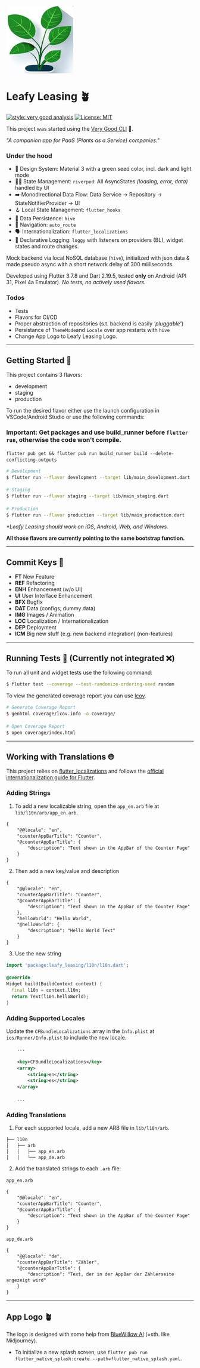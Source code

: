 <img src="./assets/logo.png" width=180 height="180"/>

# Leafy Leasing  🪴

[![style: very good analysis][very_good_analysis_badge]][very_good_analysis_link]
[![License: MIT][license_badge]][license_link]

This project was started using the [Very Good CLI][very_good_cli_link] 🤖.

_"A companion app for PaaS (_Plants as a Service_) companies."_

### Under the hood
* 💅  Design System: Material 3 with a green seed color, incl. dark  and light mode
* 🏄‍♂ ️State Management: `riverpod`: All AsyncStates _(loading, error, data)_ handled by UI
* ➡️ Monodirectional Data Flow: Data Service -> Repository -> StateNotifierProvider -> UI
* 🪝 Local State Management: `flutter_hooks`
* 🐝 Data Persistence: `hive`
* 🧭 Navigation: `auto_route`
* 🗣️ Internationalization: `flutter_localizations`
* 📄 Declarative Logging: `loggy` with listeners on providers (BL), widget states and route changes.

Mock backend via local NoSQL database (`hive`), initialized with json data & made pseudo async with a short network delay of 300 milliseconds.

Developed using Flutter 3.7.8 and Dart 2.19.5, tested **only** on Android (API 31, Pixel 4a Emulator).
_No tests, no actively used flavors._
### Todos
* Tests
* Flavors for CI/CD
* Proper abstraction of repositories (s.t. backend is easily _'pluggable'_)
* Persistance of `ThemeMode`and `Locale` over app restarts with `hive`
* Change App Logo to Leafy Leasing Logo.

---

## Getting Started 🚀

This project contains 3 flavors:

- development
- staging
- production

To run the desired flavor either use the launch configuration in VSCode/Android Studio or use the following commands:
### Important: Get packages and use build_runner before `flutter run`, otherwise the code won't compile.
`flutter pub get && flutter pub run build_runner build --delete-conflicting-outputs
`
```sh
# Development
$ flutter run --flavor development --target lib/main_development.dart

# Staging
$ flutter run --flavor staging --target lib/main_staging.dart

# Production
$ flutter run --flavor production --target lib/main_production.dart
```

_\*Leafy Leasing should work on iOS, Android, Web, and Windows._


**All those flavors are currently pointing to the same bootstrap function.** 

---
## Commit Keys 🔑

* **FT**  New Feature
* **REF**  Refactoring
* **ENH**  Enhancement (w/o UI)
* **UI**   User Interface Enhancement
* **BFX**  Bugfix
* **DAT**  Data (configs, dummy data)
* **IMG**  Images / Animation
* **LOC**  Localization / Internationalization
* **DEP**  Deployment
* **ICM**  Big new stuff (e.g. new backend integration) (non-features)

---
## Running Tests 🧪 (Currently not integrated ❌) 

To run all unit and widget tests use the following command:

```sh
$ flutter test --coverage --test-randomize-ordering-seed random
```

To view the generated coverage report you can use [lcov](https://github.com/linux-test-project/lcov).

```sh
# Generate Coverage Report
$ genhtml coverage/lcov.info -o coverage/

# Open Coverage Report
$ open coverage/index.html
```

---

## Working with Translations 🌐

This project relies on [flutter_localizations][flutter_localizations_link] and follows the [official internationalization guide for Flutter][internationalization_link].

### Adding Strings

1. To add a new localizable string, open the `app_en.arb` file at `lib/l10n/arb/app_en.arb`.

```arb
{
    "@@locale": "en",
    "counterAppBarTitle": "Counter",
    "@counterAppBarTitle": {
        "description": "Text shown in the AppBar of the Counter Page"
    }
}
```

2. Then add a new key/value and description

```arb
{
    "@@locale": "en",
    "counterAppBarTitle": "Counter",
    "@counterAppBarTitle": {
        "description": "Text shown in the AppBar of the Counter Page"
    },
    "helloWorld": "Hello World",
    "@helloWorld": {
        "description": "Hello World Text"
    }
}
```

3. Use the new string

```dart
import 'package:leafy_leasing/l10n/l10n.dart';

@override
Widget build(BuildContext context) {
  final l10n = context.l10n;
  return Text(l10n.helloWorld);
}
```

### Adding Supported Locales

Update the `CFBundleLocalizations` array in the `Info.plist` at `ios/Runner/Info.plist` to include the new locale.

```xml
    ...

    <key>CFBundleLocalizations</key>
	<array>
		<string>en</string>
		<string>es</string>
	</array>

    ...
```

### Adding Translations

1. For each supported locale, add a new ARB file in `lib/l10n/arb`.

```
├── l10n
│   ├── arb
│   │   ├── app_en.arb
│   │   └── app_de.arb
```

2. Add the translated strings to each `.arb` file:

`app_en.arb`

```arb
{
    "@@locale": "en",
    "counterAppBarTitle": "Counter",
    "@counterAppBarTitle": {
        "description": "Text shown in the AppBar of the Counter Page"
    }
}
```

`app_de.arb`

```arb
{
    "@@locale": "de",
    "counterAppBarTitle": "Zähler",
    "@counterAppBarTitle": {
        "description": "Text, der in der AppBar der Zählerseite angezeigt wird"
    }
}
```
--- 
## App Logo 🪴
The logo is designed with some help from [BlueWillow AI](https://www.bluewillow.ai/) (=sth. like Midjourney).
* To initialize a new splash screen, use
```flutter pub run flutter_native_splash:create --path=flutter_native_splash.yaml```.


[coverage_badge]: coverage_badge.svg
[flutter_localizations_link]: https://api.flutter.dev/flutter/flutter_localizations/flutter_localizations-library.html
[internationalization_link]: https://flutter.dev/docs/development/accessibility-and-localization/internationalization
[license_badge]: https://img.shields.io/badge/license-MIT-blue.svg
[license_link]: https://opensource.org/licenses/MIT
[very_good_analysis_badge]: https://img.shields.io/badge/style-very_good_analysis-B22C89.svg
[very_good_analysis_link]: https://pub.dev/packages/very_good_analysis
[very_good_cli_link]: https://github.com/VeryGoodOpenSource/very_good_cli
